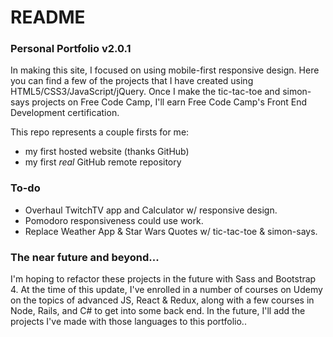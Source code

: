 # README

### Personal Portfolio v2.0.1

In making this site, I focused on using mobile-first responsive design.
Here you can find a few of the projects that I have created using HTML5/CSS3/JavaScript/jQuery.
Once I make the tic-tac-toe and simon-says projects on Free Code Camp, I'll earn Free Code Camp's Front End Development certification.


This repo represents a couple firsts for me:

  - my first hosted website (thanks GitHub)
  - my first *real* GitHub remote repository


### To-do

  - Overhaul TwitchTV app and Calculator w/ responsive design.
  - Pomodoro responsiveness could use work.
  - Replace Weather App & Star Wars Quotes w/ tic-tac-toe & simon-says.


### The near future and beyond...

I'm hoping to refactor these projects in the future with Sass and Bootstrap 4.
At the time of this update, I've enrolled in a number of courses on Udemy on the topics of advanced JS, React & Redux, along with a few courses in Node, Rails, and C# to get into some back end. In the future, I'll add the projects I've made with those languages to this portfolio..